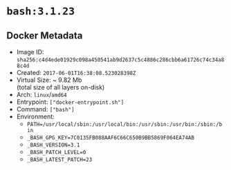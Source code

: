 # `bash:3.1.23`

## Docker Metadata

- Image ID: `sha256:c4d4ede01929c098a450541ab9d2637c5c4886c286cbb6a61726c74c34a88c4d`
- Created: `2017-06-01T16:38:08.523028398Z`
- Virtual Size: ~ 9.82 Mb  
  (total size of all layers on-disk)
- Arch: `linux`/`amd64`
- Entrypoint: `["docker-entrypoint.sh"]`
- Command: `["bash"]`
- Environment:
  - `PATH=/usr/local/sbin:/usr/local/bin:/usr/sbin:/usr/bin:/sbin:/bin`
  - `_BASH_GPG_KEY=7C0135FB088AAF6C66C650B9BB5869F064EA74AB`
  - `_BASH_VERSION=3.1`
  - `_BASH_PATCH_LEVEL=0`
  - `_BASH_LATEST_PATCH=23`
